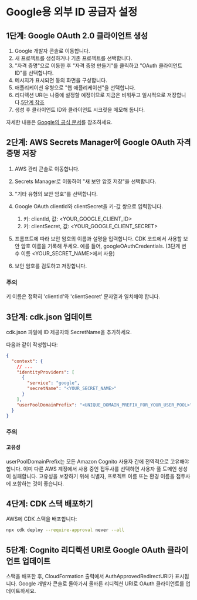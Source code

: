 # Google용 외부 ID 공급자 설정

## 1단계: Google OAuth 2.0 클라이언트 생성

1. Google 개발자 콘솔로 이동합니다.
2. 새 프로젝트를 생성하거나 기존 프로젝트를 선택합니다.
3. "자격 증명"으로 이동한 후 "자격 증명 만들기"를 클릭하고 "OAuth 클라이언트 ID"를 선택합니다.
4. 메시지가 표시되면 동의 화면을 구성합니다.
5. 애플리케이션 유형으로 "웹 애플리케이션"을 선택합니다.
6. 리디렉션 URI는 나중에 설정할 예정이므로 지금은 비워두고 일시적으로 저장합니다.[5단계 참조](#step-5-update-google-oauth-client-with-cognito-redirect-uris)
7. 생성 후 클라이언트 ID와 클라이언트 시크릿을 메모해 둡니다.

자세한 내용은 [Google의 공식 문서](https://support.google.com/cloud/answer/6158849?hl=en)를 참조하세요.

## 2단계: AWS Secrets Manager에 Google OAuth 자격 증명 저장

1. AWS 관리 콘솔로 이동합니다.
2. Secrets Manager로 이동하여 "새 보안 암호 저장"을 선택합니다.
3. "기타 유형의 보안 암호"를 선택합니다.
4. Google OAuth clientId와 clientSecret을 키-값 쌍으로 입력합니다.

   1. 키: clientId, 값: <YOUR_GOOGLE_CLIENT_ID>
   2. 키: clientSecret, 값: <YOUR_GOOGLE_CLIENT_SECRET>

5. 프롬프트에 따라 보안 암호의 이름과 설명을 입력합니다. CDK 코드에서 사용할 보안 암호 이름을 기록해 두세요. 예를 들어, googleOAuthCredentials. (3단계 변수 이름 <YOUR_SECRET_NAME>에서 사용)
6. 보안 암호를 검토하고 저장합니다.

### 주의

키 이름은 정확히 'clientId'와 'clientSecret' 문자열과 일치해야 합니다.

## 3단계: cdk.json 업데이트

cdk.json 파일에 ID 제공자와 SecretName을 추가하세요.

다음과 같이 작성합니다:

```json
{
  "context": {
    // ...
    "identityProviders": [
      {
        "service": "google",
        "secretName": "<YOUR_SECRET_NAME>"
      }
    ],
    "userPoolDomainPrefix": "<UNIQUE_DOMAIN_PREFIX_FOR_YOUR_USER_POOL>"
  }
}
```

### 주의

#### 고유성

userPoolDomainPrefix는 모든 Amazon Cognito 사용자 간에 전역적으로 고유해야 합니다. 이미 다른 AWS 계정에서 사용 중인 접두사를 선택하면 사용자 풀 도메인 생성이 실패합니다. 고유성을 보장하기 위해 식별자, 프로젝트 이름 또는 환경 이름을 접두사에 포함하는 것이 좋습니다.

## 4단계: CDK 스택 배포하기

AWS에 CDK 스택을 배포합니다:

```sh
npx cdk deploy --require-approval never --all
```

## 5단계: Cognito 리디렉션 URI로 Google OAuth 클라이언트 업데이트

스택을 배포한 후, CloudFormation 출력에서 AuthApprovedRedirectURI가 표시됩니다. Google 개발자 콘솔로 돌아가서 올바른 리디렉션 URI로 OAuth 클라이언트를 업데이트하세요.